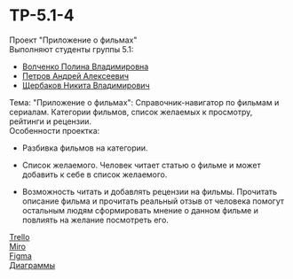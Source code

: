 # TP-5.1-4

Проект "Приложение о фильмах"<br />
Выполняют студенты группы 5.1:<br />
* [Волченко Полина Владимировна](https://github.com/Cappuchinka)<br />
* [Петров Андрей Алексеевич](https://github.com/A-nz)<br />
* [Щербаков Никита Владимирович](https://github.com/mYheart20)<br />

Тема: "Приложение о фильмах": Справочник-навигатор по фильмам и сериалам. Категории фильмов, список желаемых к просмотру, рейтинги и рецензии.<br /> 
Особенности проектка: <br />
* Разбивка фильмов на категории.

*  Список желаемого. Человек читает статью о фильме и может добавить к себе в список желаемого.

*  Возможность читать и добавлять рецензии на фильмы. Прочитать описание фильма и прочитать реальный отзыв от человека помогут остальным людям сформировать мнение о данном фильме и повлиять на желание посмотреть его. <br />

[Trello](https://trello.com/b/DqHkc5y3/kinosklad)<br />
[Miro](https://miro.com/app/board/uXjVPijVsZ8=/)<br />
[Figma](https://www.figma.com/file/WopgVTDle9o7a8TUWEaoBz/%D0%9A%D0%B8%D0%BD%D0%BE%D1%81%D0%BA%D0%BB%D0%B0%D0%B4?node-id=0-1&t=SffaF9cpbFViun52-0)<br />
[Диаграммы](https://github.com/Cappuchinka/TP-5.1-4/tree/master/documentation/diagrams)<br />
